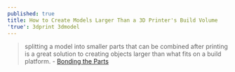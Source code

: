 ```yaml
---
published: true
title: How to Create Models Larger Than a 3D Printer's Build Volume
'true': 3dprint 3dmodel
---
```

> splitting a model into smaller parts that can be combined after printing is a great solution to creating objects larger than what fits on a build platform. - [Bonding the Parts](https://formlabs.com/blog/how-to-create-models-larger-than-your-3d-printers-build-volume/)